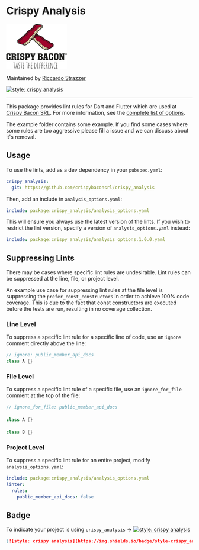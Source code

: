 # Crispy Analysis

[![Crispy Bacon SRL][logo]][crispy_link]

Maintained by [Riccardo Strazzer][maintainer_link]

[![style: crispy analysis][badge]][badge_link]

---

This package provides lint rules for Dart and Flutter which are used at [Crispy Bacon SRL][crispy_bacon_link]. For more information, see the [complete list of options][analysis_options_yaml].

The example folder contains some example. If you find some cases where some rules are too aggressive please fill a issue and we can discuss about it's removal.

## Usage

To use the lints, add as a dev dependency in your `pubspec.yaml`:

```yaml
crispy_analysis:
  git: https://github.com/crispybaconsrl/crispy_analysis
```

Then, add an include in `analysis_options.yaml`:

```yaml
include: package:crispy_analysis/analysis_options.yaml
```

This will ensure you always use the latest version of the lints. If you wish to restrict the lint version, specify a version of `analysis_options.yaml` instead:

```yaml
include: package:crispy_analysis/analysis_options.1.0.0.yaml
```

## Suppressing Lints

There may be cases where specific lint rules are undesirable. Lint rules can be suppressed at the line, file, or project level.

An example use case for suppressing lint rules at the file level is suppressing the `prefer_const_constructors` in order to achieve 100% code coverage. This is due to the fact that const constructors are executed before the tests are run, resulting in no coverage collection.

### Line Level

To suppress a specific lint rule for a specific line of code, use an `ignore` comment directly above the line:

```dart
// ignore: public_member_api_docs
class A {}
```

### File Level

To suppress a specific lint rule of a specific file, use an `ignore_for_file` comment at the top of the file:

```dart
// ignore_for_file: public_member_api_docs

class A {}

class B {}
```

### Project Level

To suppress a specific lint rule for an entire project, modify `analysis_options.yaml`:

```yaml
include: package:crispy_analysis/analysis_options.yaml
linter:
  rules:
    public_member_api_docs: false
```

## Badge

To indicate your project is using `crispy_analysis` →
[![style: crispy analysis][badge]][badge_link]

```md
[![style: crispy analysis](https://img.shields.io/badge/style-crispy_analysis-A1022B.svg)](https://github.com/crispybaconsrl/crispy_analysis)
```

[analysis_options_yaml]: https://github.com/crispybaconsrl/crispy_analysis/blob/main/lib/analysis_options.1.0.0.yaml
[badge]: https://img.shields.io/badge/style-crispy_analysis-A1022B.svg
[badge_link]: https://github.com/crispybaconsrl/crispy_analysis
[logo]: ./assets/crispybacon_logo.png
[crispy_bacon_link]: https://crispybacon.it
[crispy_link]: https://crispybacon.it
[maintainer_link]: https://github.com/crispy-riccardo
